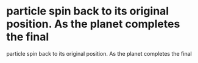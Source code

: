 # particle spin back to its original position. As the planet completes the final

particle spin back to its original position. As the planet completes the final